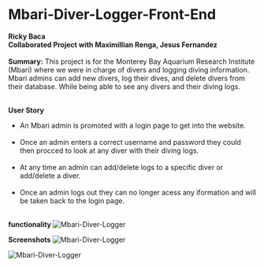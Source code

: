 # Mbari-Diver-Logger-Front-End
<b>Ricky Baca</b></br>
<b>Collaborated Project with Maximillian Renga, Jesus Fernandez</b><br></br>
<b>Summary:</b>
This project is for the Monterey Bay Aquarium Research Institute (Mbari) where we were in charge of divers and logging diving information. Mbari admins can add new divers, log their dives, and delete divers from their database. While being able to see any divers and their diving logs. </br><br>

<b>User Story</b><br><ul>
<li>An Mbari admin is promoted with a login page to get into the website. </li></br>
<li>Once an admin enters a correct username and password they could then procced to look at any diver with their diving logs.</li></br>
<li>At any time an admin can add/delete logs to a specific diver or add/delete a diver. </li></br>
<li>Once an admin logs out they can no longer acess any iformation and will be taken back to the login page.</li></br>
</ul>

<b>functionality </b>
![Mbari-Diver-Logger](https://user-images.githubusercontent.com/38442810/63825925-81c04800-c911-11e9-925e-44f37b00a86b.png)

<b>Screenshots</b>
![Mbari-Diver-Logger](https://user-images.githubusercontent.com/38442810/63825885-563d5d80-c911-11e9-9d36-488c7371d520.png)


![Mbari-Diver-Logger](https://user-images.githubusercontent.com/38442810/63825888-5dfd0200-c911-11e9-8ce8-1e3d55de36ea.png)
